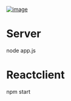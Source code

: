 [![image](https://i.hizliresim.com/9YQ1Gr.png)](https://hizliresim.com/9YQ1Gr)
# Server
node app.js

# Reactclient
npm start
